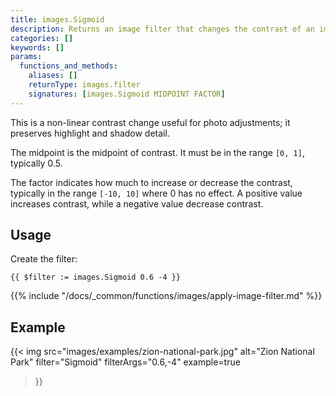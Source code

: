 ```yaml
---
title: images.Sigmoid
description: Returns an image filter that changes the contrast of an image using a sigmoidal function.
categories: []
keywords: []
params:
  functions_and_methods:
    aliases: []
    returnType: images.filter
    signatures: [images.Sigmoid MIDPOINT FACTOR]
---
```


This is a non-linear contrast change useful for photo adjustments; it preserves highlight and shadow detail.

The midpoint is the midpoint of contrast. It must be in the range `[0, 1]`, typically 0.5.

The factor indicates how much to increase or decrease the contrast, typically in the range `[-10, 10]` where 0 has no effect. A positive value increases contrast, while a negative value decrease contrast.

## Usage

Create the filter:

```go-html-template
{{ $filter := images.Sigmoid 0.6 -4 }}
```

{{% include "/docs/_common/functions/images/apply-image-filter.md" %}}

## Example

{{< img
  src="images/examples/zion-national-park.jpg"
  alt="Zion National Park"
  filter="Sigmoid"
  filterArgs="0.6,-4"
  example=true
>}}
